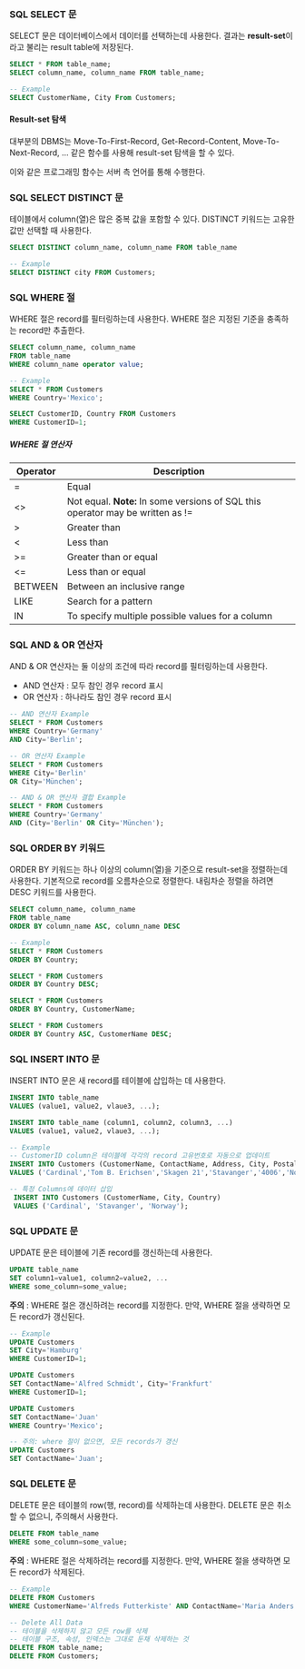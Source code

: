 ### SQL SELECT 문

SELECT 문은 데이터베이스에서 데이터를 선택하는데 사용한다. 결과는 **result-set**이라고 불리는 result table에 저장된다.

```sql
SELECT * FROM table_name;
SELECT column_name, column_name FROM table_name;

-- Example
SELECT CustomerName, City From Customers;
```

#### Result-set 탐색

대부분의 DBMS는 Move-To-First-Record, Get-Record-Content, Move-To-Next-Record, … 같은 함수를 사용해 result-set 탐색을 할 수 있다.

이와 같은 프로그래밍 함수는 서버 측 언어를 통해 수행한다.

### SQL SELECT DISTINCT 문

테이블에서 column(열)은 많은 중복 값을 포함할 수 있다. DISTINCT 키워드는 고유한 값만 선택할 때 사용한다.

```sql
SELECT DISTINCT column_name, column_name FROM table_name

-- Example
SELECT DISTINCT city FROM Customers;
```

### SQL WHERE 절

WHERE 절은 record를 필터링하는데 사용한다. WHERE 절은 지정된 기준을 충족하는 record만 추출한다.

```sql
SELECT column_name, column_name
FROM table_name
WHERE column_name operator value;

-- Example
SELECT * FROM Customers
WHERE Country='Mexico';

SELECT CustomerID, Country FROM Customers
WHERE CustomerID=1;
```

##### WHERE 절 연산자

| Operator | Description                              |
| -------- | ---------------------------------------- |
| =        | Equal                                    |
| <>       | Not equal. **Note:** In some versions of SQL this operator may be written as != |
| >        | Greater than                             |
| <        | Less than                                |
| >=       | Greater than or equal                    |
| <=       | Less than or equal                       |
| BETWEEN  | Between an inclusive range               |
| LIKE     | Search for a pattern                     |
| IN       | To specify multiple possible values for a column |



### SQL AND & OR 연산자

AND & OR 연산자는 둘 이상의 조건에 따라 record를 필터링하는데 사용한다.

- AND  연산자 :  모두 참인 경우 record 표시
- OR 연산자 : 하나라도 참인 경우 record 표시

```sql
-- AND 연산자 Example
SELECT * FROM Customers
WHERE Country='Germany'
AND City='Berlin';

-- OR 연산자 Example
SELECT * FROM Customers
WHERE City='Berlin'
OR City='München';

-- AND & OR 연산자 결합 Example
SELECT * FROM Customers
WHERE Country='Germany'
AND (City='Berlin' OR City='München');
```



### SQL ORDER BY 키워드

ORDER BY 키워드는 하나 이상의 column(열)을 기준으로 result-set을 정렬하는데 사용한다. 기본적으로 record를 오름차순으로 정렬한다. 내림차순 정렬을 하려면 DESC 키워드를 사용한다.

```sql
SELECT column_name, column_name
FROM table_name
ORDER BY column_name ASC, column_name DESC

-- Example
SELECT * FROM Customers
ORDER BY Country;

SELECT * FROM Customers
ORDER BY Country DESC;

SELECT * FROM Customers
ORDER BY Country, CustomerName;

SELECT * FROM Customers
ORDER BY Country ASC, CustomerName DESC;
```



### SQL INSERT INTO 문

INSERT INTO 문은 새 record를 테이블에 삽입하는 데 사용한다.

```sql
INSERT INTO table_name
VALUES (value1, value2, vlaue3, ...);

INSERT INTO table_name (column1, column2, column3, ...)
VALUES (value1, value2, vlaue3, ...);

-- Example
-- CustomerID column은 테이블에 각각의 record 고유번호로 자동으로 업데이트
INSERT INTO Customers (CustomerName, ContactName, Address, City, PostalCode, Country)
VALUES ('Cardinal','Tom B. Erichsen','Skagen 21','Stavanger','4006','Norway');

-- 특정 Columns에 데이터 삽입
 INSERT INTO Customers (CustomerName, City, Country)
 VALUES ('Cardinal', 'Stavanger', 'Norway');

```



### SQL UPDATE 문

UPDATE 문은 테이블에 기존 record를 갱신하는데 사용한다.

```sql
UPDATE table_name
SET column1=value1, column2=value2, ...
WHERE some_column=some_value;
```

**주의** : WHERE 절은 갱신하려는 record를 지정한다. 만약, WHERE 절을 생략하면 모든 record가 갱신된다.

```sql
-- Example
UPDATE Customers
SET City='Hamburg'
WHERE CustomerID=1;

UPDATE Customers
SET ContactName='Alfred Schmidt', City='Frankfurt'
WHERE CustomerID=1;

UPDATE Customers
SET ContactName='Juan'
WHERE Country='Mexico';

-- 주의: where 절이 없으면, 모든 records가 갱신
UPDATE Customers
SET ContactName='Juan';
```

### SQL DELETE  문

DELETE  문은 테이블의 row(행, record)를 삭제하는데 사용한다. DELETE 문은 취소할 수 없으니, 주의해서 사용한다.

```sql
DELETE FROM table_name
WHERE some_column=some_value;
```

**주의** : WHERE 절은 삭제하려는 record를 지정한다. 만약, WHERE 절을 생략하면 모든 record가 삭제된다.

```sql
-- Example
DELETE FROM Customers
WHERE CustomerName='Alfreds Futterkiste' AND ContactName='Maria Anders';

-- Delete All Data
-- 테이블을 삭제하지 않고 모든 row를 삭제
-- 테이블 구조, 속성, 인덱스는 그대로 둔채 삭제하는 것
DELETE FROM table_name;
DELETE FROM Customers;
```
